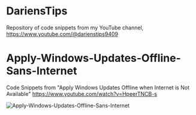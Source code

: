 # DariensTips
Repository of code snippets from my YouTube channel, https://www.youtube.com/@darienstips9409

# Apply-Windows-Updates-Offline-Sans-Internet
Code Snippets from "Apply Windows Updates Offline when Internet is Not Available"
https://www.youtube.com/watch?v=HpeerTNCB-s

![Apply-Windows-Updates-Offline-Sans-Internet](https://github.com/user-attachments/assets/3aca8538-ffc4-44af-85d6-04196577979c)
